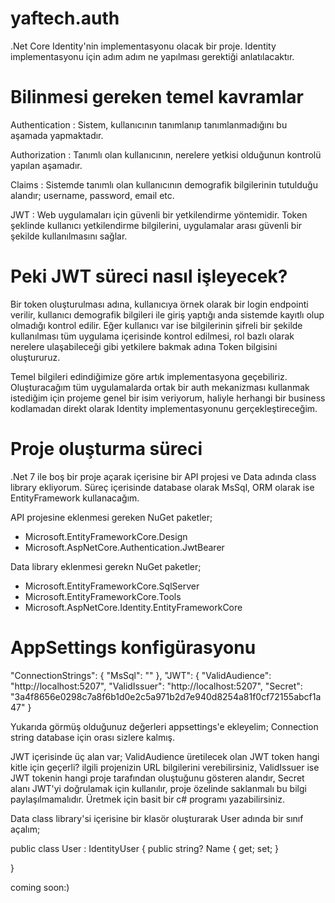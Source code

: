# yaftech.auth
.Net Core Identity'nin implementasyonu olacak bir proje. Identity implementasyonu için adım adım ne yapılması gerektiği anlatılacaktır.

# Bilinmesi gereken temel kavramlar 
Authentication : Sistem, kullanıcının tanımlanıp tanımlanmadığını bu aşamada yapmaktadır.

Authorization : Tanımlı olan kullanıcının, nerelere yetkisi olduğunun kontrolü yapılan aşamadır.

Claims : Sistemde tanımlı olan kullanıcının demografik bilgilerinin tutulduğu alandır; username, password, email etc.

JWT : Web uygulamaları için güvenli bir yetkilendirme yöntemidir. Token şeklinde kullanıcı yetkilendirme bilgilerini, uygulamalar arası güvenli bir şekilde kullanılmasını sağlar.

# Peki JWT süreci nasıl işleyecek? 
Bir token oluşturulması adına, kullanıcıya örnek olarak bir login endpointi verilir, kullanıcı demografik bilgileri ile giriş yaptığı anda sistemde kayıtlı olup olmadığı kontrol edilir. Eğer kullanıcı var ise  bilgilerinin şifreli bir şekilde kullanılması tüm uygulama içerisinde kontrol edilmesi, rol bazlı olarak nerelere ulaşabileceği gibi yetkilere bakmak adına Token bilgisini oluştururuz.

Temel bilgileri edindiğimize göre artık implementasyona geçebiliriz. Oluşturacağım tüm uygulamalarda ortak bir auth mekanizması kullanmak istediğim için projeme genel bir isim veriyorum, haliyle herhangi bir business kodlamadan direkt olarak Identity implementasyonunu gerçekleştireceğim.

# Proje oluşturma süreci
.Net 7 ile boş bir proje açarak içerisine bir API projesi ve Data adında class library ekliyorum. Süreç içerisinde database olarak MsSql, ORM olarak ise EntityFramework kullanacağım.

API projesine eklenmesi gereken NuGet paketler;

* Microsoft.EntityFrameworkCore.Design
* Microsoft.AspNetCore.Authentication.JwtBearer 

Data library eklenmesi gerekn NuGet paketler;

* Microsoft.EntityFrameworkCore.SqlServer
* Microsoft.EntityFrameworkCore.Tools
* Microsoft.AspNetCore.Identity.EntityFrameworkCore

# AppSettings konfigürasyonu
  "ConnectionStrings": {
    "MsSql": ""
  },
  "JWT": {
    "ValidAudience": "http://localhost:5207",
    "ValidIssuer": "http://localhost:5207",
    "Secret": "3a4f8656e0298c7a8f6b1d0e2c5a971b2d7e940d8254a81f0cf72155abcf1a47"
  }

Yukarıda görmüş olduğunuz değerleri appsettings'e ekleyelim; Connection string database için orası sizlere kalmış. 

JWT içerisinde üç alan var; ValidAudience üretilecek olan JWT token hangi kitle için geçerli? ilgili projenizin URL bilgilerini verebilirsiniz, ValidIssuer ise JWT tokenin hangi proje tarafından oluştuğunu gösteren alandır, Secret alanı JWT'yi doğrulamak için kullanılır,  proje özelinde saklanmalı bu bilgi paylaşılmamalıdır. Üretmek için basit bir c# programı yazabilirsiniz.

Data class library'si içerisine bir klasör oluşturarak User adında bir sınıf açalım;

  public class User : IdentityUser
  {
      public string? Name { get; set; }

  }

  
coming soon:)
